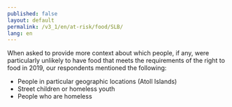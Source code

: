 ```yaml
---
published: false
layout: default
permalink: /v3_1/en/at-risk/food/SLB/
lang: en
---
```

When asked to provide more context about which people, if any, were particularly unlikely to have food that meets the requirements of the right to food in 2019, our respondents mentioned the following:
- People in particular geographic locations (Atoll Islands) 
- Street children or homeless youth 
- People who are homeless 

